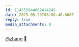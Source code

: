 ```yaml
---
id: 114555644062414245
date: 2025-05-23T06:06:48.668Z
reply: true
media_attachments: 0
---
```


[@zhang](https://social.laozhang.org/@zhang) 💪

